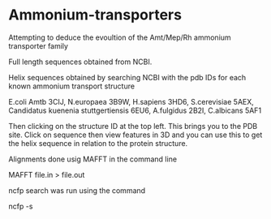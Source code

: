 # Ammonium-transporters
Attempting to deduce the evoultion of the Amt/Mep/Rh ammonium transporter family 

Full length sequences obtained from NCBI.

Helix sequences obtained by searching NCBI with the pdb IDs for each known ammonium transport structure

E.coli Amtb 3CIJ,
N.europaea 3B9W,
H.sapiens 3HD6,
S.cerevisiae 5AEX,
Candidatus kuenenia stuttgertiensis 6EU6,
A.fulgidus 2B2I,
C.albicans 5AF1

Then clicking on the structure ID at the top left. This brings you to the PDB site. Click on sequence then view features in 3D and you can use this to get the helix sequence in relation to the protein structure.

Alignments done usig MAFFT in the command line

MAFFT file.in > file.out

ncfp search was run using the command 

ncfp -s <filein> <fileout> <emial>
